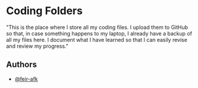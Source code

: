 
# Coding Folders

"This is the place where I store all my coding files. I upload them to GitHub so that, in case something happens to my laptop, I already have a backup of all my files here. I document what I have learned so that I can easily revise and review my progress."
## Authors

- [@feir-afk](https://github.com/feir-afk)

